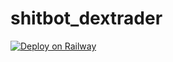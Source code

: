 # shitbot_dextrader
[![Deploy on Railway](https://railway.app/button.svg)](https://railway.app/new/template?template=https://github.com/bonzoholda/shitbot_dextrader)
